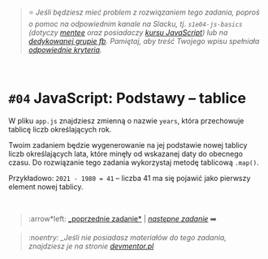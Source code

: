 > :star: _Jeśli będziesz mieć problem z rozwiązaniem tego zadania, poproś o pomoc na odpowiednim kanale na Slacku, tj. `s1e04-js-basics` (dotyczy [mentee](https://devmentor.pl/mentoring-javascript/) oraz posiadaczy [kursu JavaScript](https://devmentor.pl/p/javascript-for-beginners/)) lub na [dedykowanej grupie fb](https://www.facebook.com/groups/155234921740033). Pamiętaj, aby treść Twojego wpisu spełniała [odpowiednie kryteria](https://devmentor.pl/jak-prosic-o-pomoc/)._

&nbsp;

# `#04` JavaScript: Podstawy – tablice

W pliku `app.js` znajdziesz zmienną o nazwie `years`, która przechowuje tablicę liczb określających rok.

Twoim zadaniem będzie wygenerowanie na jej podstawie nowej tablicy liczb określających lata, które minęły od wskazanej daty do obecnego czasu. Do rozwiązanie tego zadania wykorzystaj metodę tablicową `.map()`.

Przykładowo: `2021 - 1980 = 41` – liczba 41 ma się pojawić jako pierwszy element nowej tablicy.

&nbsp;

> :arrow*left: [\_poprzednie zadanie*](./../03) | [_następne zadanie_](./../05) :arrow_right:

> :no*entry: \_Jeśli nie posiadasz materiałów do tego zadania, znajdziesz je na stronie [devmentor.pl](https://devmentor.pl/p/js-basics/)*

